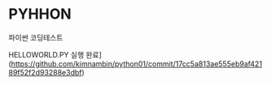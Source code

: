 # PYHHON
파이썬 코딩테스트


HELLOWORLD.PY 실행 완료](https://github.com/kimnambin/python01/commit/17cc5a813ae555eb9af42189f52f2d93288e3dbf)